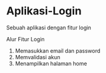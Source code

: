 # Aplikasi-Login
Sebuah aplikasi dengan fitur login

Alur Fitur Login
1. Memasukkan email dan password
2. Memvalidasi akun
3. Menampilkan halaman home
